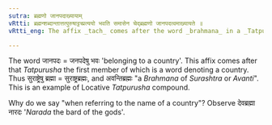 ```yaml
---
sutra: ब्रह्मणो जानपदाख्यायाम्
vRtti: ब्रह्मन्शब्दान्तात्तत्पुरुषाट्टच्प्रत्ययो भवति समासेन चेद्ब्रह्मणो जानपदत्वमाख्यायते ॥
vRtti_eng: The affix _tach_ comes after the word _brahmana_ in a _Tatpurusha_ compound, when the compound denotes a person belonging to a certain country.

---
```

The word जानपदः = जनपदेषु भवः 'belonging to a country'. This affix comes after that _Tatpurusha_ the first member of which is a word denoting a country. Thus सुराष्ट्रेषु ब्रह्मा = सुराष्ट्रब्रह्मः, and अवन्तिब्रह्मः "a _Brahmana_ of _Surashtra_ or _Avanti_". This is an example of Locative _Tatpurusha_ compound.

Why do we say "when referring to the name of a country"? Observe देवब्रह्मा नारदः '_Narada_ the bard of the gods'.